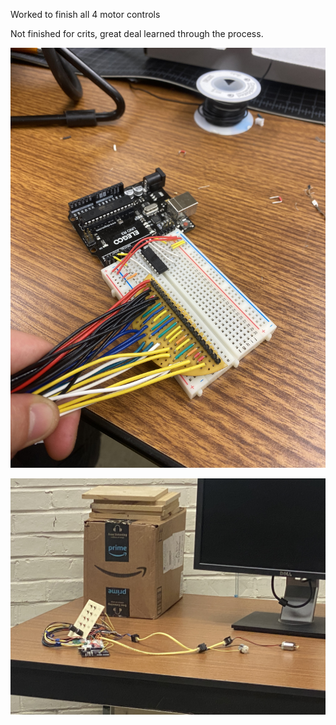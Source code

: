 Worked to finish all 4 motor controls

Not finished for crits, great deal learned through the process.

![second shield attempt](images/69985944375__61414EC7-36A1-4303-9269-37BCB33C7642.jpg)

![control panels](images/IMG_1968.jpg)